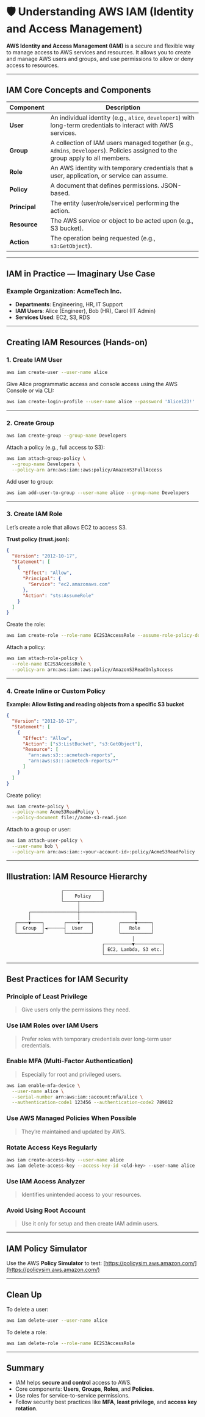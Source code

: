 # 🛡️ Understanding AWS IAM (Identity and Access Management)

**AWS Identity and Access Management (IAM)** is a secure and flexible way to manage access to AWS services and resources. It allows you to create and manage AWS users and groups, and use permissions to allow or deny access to resources.

---

## IAM Core Concepts and Components

| Component     | Description                                                                                                                     |
| ------------- | ------------------------------------------------------------------------------------------------------------------------------- |
| **User**      | An individual identity (e.g., `alice`, `developer1`) with long-term credentials to interact with AWS services.                  |
| **Group**     | A collection of IAM users managed together (e.g., `Admins`, `Developers`). Policies assigned to the group apply to all members. |
| **Role**      | An AWS identity with temporary credentials that a user, application, or service can assume.                                     |
| **Policy**    | A document that defines permissions. JSON-based.                                                                                |
| **Principal** | The entity (user/role/service) performing the action.                                                                           |
| **Resource**  | The AWS service or object to be acted upon (e.g., S3 bucket).                                                                   |
| **Action**    | The operation being requested (e.g., `s3:GetObject`).                                                                           |

---

## IAM in Practice — Imaginary Use Case

### Example Organization: AcmeTech Inc.

- **Departments**: Engineering, HR, IT Support
- **IAM Users**: Alice (Engineer), Bob (HR), Carol (IT Admin)
- **Services Used**: EC2, S3, RDS

---

## Creating IAM Resources (Hands-on)

### 1. Create IAM User

```bash
aws iam create-user --user-name alice
```

Give Alice programmatic access and console access using the AWS Console or via CLI:

```bash
aws iam create-login-profile --user-name alice --password 'Alice123!'
```

---

### 2. Create Group

```bash
aws iam create-group --group-name Developers
```

Attach a policy (e.g., full access to S3):

```bash
aws iam attach-group-policy \
  --group-name Developers \
  --policy-arn arn:aws:iam::aws:policy/AmazonS3FullAccess
```

Add user to group:

```bash
aws iam add-user-to-group --user-name alice --group-name Developers
```

---

### 3. Create IAM Role

Let’s create a role that allows EC2 to access S3.

**Trust policy (trust.json):**

```json
{
  "Version": "2012-10-17",
  "Statement": [
    {
      "Effect": "Allow",
      "Principal": {
        "Service": "ec2.amazonaws.com"
      },
      "Action": "sts:AssumeRole"
    }
  ]
}
```

Create the role:

```bash
aws iam create-role --role-name EC2S3AccessRole --assume-role-policy-document file://trust.json
```

Attach a policy:

```bash
aws iam attach-role-policy \
  --role-name EC2S3AccessRole \
  --policy-arn arn:aws:iam::aws:policy/AmazonS3ReadOnlyAccess
```

---

### 4. Create Inline or Custom Policy

**Example: Allow listing and reading objects from a specific S3 bucket**

```json
{
  "Version": "2012-10-17",
  "Statement": [
    {
      "Effect": "Allow",
      "Action": ["s3:ListBucket", "s3:GetObject"],
      "Resource": [
        "arn:aws:s3:::acmetech-reports",
        "arn:aws:s3:::acmetech-reports/*"
      ]
    }
  ]
}
```

Create policy:

```bash
aws iam create-policy \
  --policy-name AcmeS3ReadPolicy \
  --policy-document file://acme-s3-read.json
```

Attach to a group or user:

```bash
aws iam attach-user-policy \
  --user-name bob \
  --policy-arn arn:aws:iam::<your-account-id>:policy/AcmeS3ReadPolicy
```

---

## Illustration: IAM Resource Hierarchy

```
                    ┌──────────────┐
                    │    Policy    │
                    └─────┬────────┘
                          │
        ┌─────────────────┼────────────────────┐
        │                 │                    │
   ┌────▼────┐       ┌────▼────┐         ┌─────▼─────┐
   │  Group  │◄──────┤  User   │         │   Role    │
   └─────────┘       └─────────┘         └───────────┘
                                              │
                                   ┌──────────▼──────────┐
                                   │ EC2, Lambda, S3 etc.│
                                   └─────────────────────┘
```

---

## Best Practices for IAM Security

### Principle of Least Privilege

> Give users only the permissions they need.

### Use IAM Roles over IAM Users

> Prefer roles with temporary credentials over long-term user credentials.

### Enable MFA (Multi-Factor Authentication)

> Especially for root and privileged users.

```bash
aws iam enable-mfa-device \
  --user-name alice \
  --serial-number arn:aws:iam::account:mfa/alice \
  --authentication-code1 123456 --authentication-code2 789012
```

### Use AWS Managed Policies When Possible

> They’re maintained and updated by AWS.

### Rotate Access Keys Regularly

```bash
aws iam create-access-key --user-name alice
aws iam delete-access-key --access-key-id <old-key> --user-name alice
```

### Use IAM Access Analyzer

> Identifies unintended access to your resources.

### Avoid Using Root Account

> Use it only for setup and then create IAM admin users.

---

## IAM Policy Simulator

Use the AWS **Policy Simulator** to test:
[https://policysim.aws.amazon.com/](https://policysim.aws.amazon.com/)

---

## Clean Up

To delete a user:

```bash
aws iam delete-user --user-name alice
```

To delete a role:

```bash
aws iam delete-role --role-name EC2S3AccessRole
```

---

## Summary

- IAM helps **secure and control** access to AWS.
- Core components: **Users**, **Groups**, **Roles**, and **Policies**.
- Use roles for service-to-service permissions.
- Follow security best practices like **MFA**, **least privilege**, and **access key rotation**.
